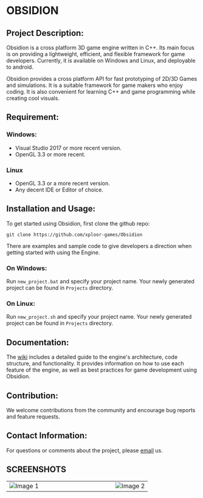 
# OBSIDION

## Project Description:
Obsidion is a cross platform 3D game engine written in C++.
Its main focus is on providing a lightweight, efficient, and flexible framework for game developers.
Currently, it is available on Windows and Linux, and deployable to android.

Obsidion provides a cross platform API for fast prototyping of 2D/3D Games and simulations. It is a suitable framework for game makers who enjoy coding.
It is also convenient for learning C++ and game programming while creating cool visuals.


## Requirement:
### Windows:
 * Visual Studio 2017 or more recent version.
 * OpenGL 3.3 or more recent.
### Linux
 * OpenGL 3.3 or a more recent version.
 * Any decent IDE or Editor of choice.

## Installation and Usage:

To get started using Obsidion, first clone the github repo:
```
git clone https://github.com/xploor-games/Obsidion
```
There are examples and sample code to give developers a direction when getting started with using the Engine.

### On Windows:
Run `new_project.bat` and specify your project name. Your newly generated project can be found in `Projects` directory.
### On Linux:
Run `new_project.sh` and specify your project name. Your newly generated project can be found in `Projects` directory.

## Documentation:
The [wiki](https://github.com/xploor-games/Obsidion/wiki) includes a detailed guide to the engine's architecture, code structure, and functionality.
It provides information on how to use each feature of the engine, as well as best practices for game development using Obsidion.


## Contribution:
We welcome contributions from the community and encourage bug reports and feature requests.


## Contact Information:
For questions or comments about the project, please [email](mailto:yynahim@gmail.com) us.

## SCREENSHOTS

<table style="border: none;">
  <tr>
    <td style="width: 75%; border: none;">
      <img src="[https://raw.githubusercontent.com/nahiim/nahiim.github.io/images/archer.png](https://github.com/nahiim/nahiim.github.io/blob/main/images/archer.png?raw=true)" alt="Image 1">
    </td>
    <td style="width: 25%; border: none;">
      <img src="[https://raw.githubusercontent.com/nahiim/nahiim.github.io/images/GLES3JNI.jpg](https://github.com/nahiim/nahiim.github.io/blob/main/images/GLES3JNI.jpg?raw=true)https://github.com/nahiim/nahiim.github.io/blob/main/images/GLES3JNI.jpg?raw=true" alt="Image 2">
    </td>
  </tr>
</table>



